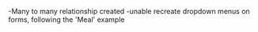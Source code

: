 -Many to many relationship created
-unable recreate dropdown menus on forms, following the 'Meal' example